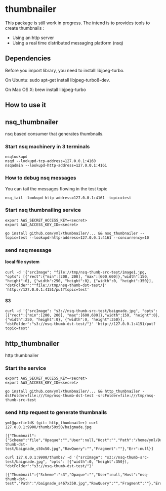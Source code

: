 # thumbnailer

This package is still work in progress. The intend is to provides tools to create thumbnails :

* Using an http server
* Using a real time distributed messaging platform (nsq)

## Dependencies

Before you import library, you need to install libjpeg-turbo.

On Ubuntu: sudo apt-get install libjpeg-turbo8-dev.

On Mac OS X: brew install libjpeg-turbo

## How to use it


## nsq_thumbnailer

nsq based consumer that  generates thumbnails.

### Start nsq machinery in 3 terminals

```
nsqlookupd
nsqd --lookupd-tcp-address=127.0.0.1:4160
nsqadmin --lookupd-http-address=127.0.0.1:4161
```

### How to debug nsq messages

You can tail the messages flowing in the test topic

```
nsq_tail -lookupd-http-address=127.0.0.1:4161 -topic=test
```


### Start nsq thumbnailing service

```
export AWS_SECRET_ACCESS_KEY=<secret>
export AWS_ACCESS_KEY_ID=<secret>

go install github.com/yml/thumbnailer/... && nsq_thumbnailer --topic=test --lookupd-http-address=127.0.0.1:4161 --concurrency=10
```


### send nsq message

#### local file system

```
curl -d '{"srcImage": "file://tmp/nsq-thumb-src-test/image1.jpg, "opts": [{"rect":{"min":[200, 200], "max":[600,600]},"width":150, "height":0}, {"width":250, "height":0}, {"width":0, "height":350}], "dstFolder":""file://tmp/nsq-thumb-dst-test/}' 'http://127.0.0.1:4151/put?topic=test'
```

#### S3

```
curl -d '{"srcImage": "s3://nsq-thumb-src-test/baignade.jpg", "opts": [{"rect":{"min":[200, 200], "max":[600,600]},"width":150, "height":0}, {"width":250, "height":0}, {"width":0, "height":350}], "dstFolder":"s3://nsq-thumb-dst-test/"}' 'http://127.0.0.1:4151/put?topic=test'
```

## http_thumbnailer

http thumbnailer

### Start the service

```
export AWS_SECRET_ACCESS_KEY=<secret>
export AWS_ACCESS_KEY_ID=<secret>

go install github.com/yml/thumbnailer/... && http_thumbnailer -dstFolder=file:///tmp/nsq-thumb-dst-test -srcFolder=file:///tmp/nsq-thumb-src-test 
```

### send http request to generate thumbnails


```
yml@garfield$ (git: http_thumbnailer) curl 127.0.0.1:9900/thumb/50x50/baignade.jpg

[{"Thumbnail":{"Scheme":"file","Opaque":"","User":null,"Host":"","Path":"/home/yml/Dropbox/Devs/golang/nsq_sandbox/nsq-thumb-dst-test/baignade_s50x50.jpg","RawQuery":"","Fragment":""},"Err":null}]
```

```
curl 127.0.0.1:9900/thumbs/ -d '{"srcImage": "s3://nsq-thumb-src-test/baignade.jpg", "opts": [{"width":0, "height":350}], "dstFolder":"s3://nsq-thumb-dst-test/"}'

[{"Thumbnail":{"Scheme":"s3","Opaque":"","User":null,"Host":"nsq-thumb-dst-test","Path":"/baignade_s467x350.jpg","RawQuery":"","Fragment":""},"Err":null}]
```
